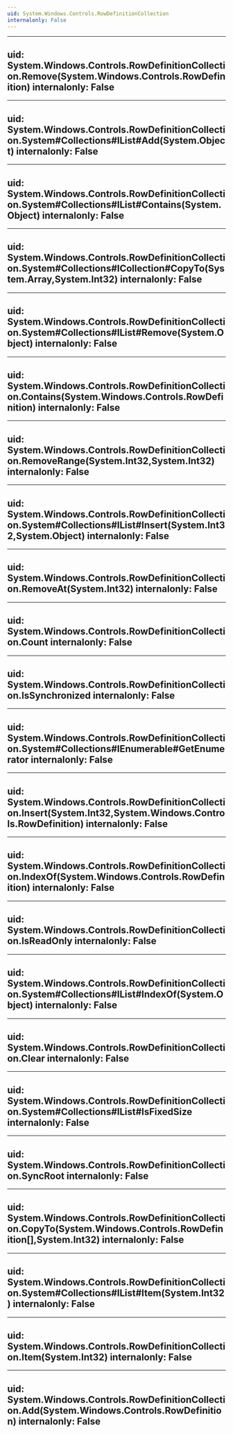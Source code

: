 ```yaml
---
uid: System.Windows.Controls.RowDefinitionCollection
internalonly: False
---
```


---
uid: System.Windows.Controls.RowDefinitionCollection.Remove(System.Windows.Controls.RowDefinition)
internalonly: False
---

---
uid: System.Windows.Controls.RowDefinitionCollection.System#Collections#IList#Add(System.Object)
internalonly: False
---

---
uid: System.Windows.Controls.RowDefinitionCollection.System#Collections#IList#Contains(System.Object)
internalonly: False
---

---
uid: System.Windows.Controls.RowDefinitionCollection.System#Collections#ICollection#CopyTo(System.Array,System.Int32)
internalonly: False
---

---
uid: System.Windows.Controls.RowDefinitionCollection.System#Collections#IList#Remove(System.Object)
internalonly: False
---

---
uid: System.Windows.Controls.RowDefinitionCollection.Contains(System.Windows.Controls.RowDefinition)
internalonly: False
---

---
uid: System.Windows.Controls.RowDefinitionCollection.RemoveRange(System.Int32,System.Int32)
internalonly: False
---

---
uid: System.Windows.Controls.RowDefinitionCollection.System#Collections#IList#Insert(System.Int32,System.Object)
internalonly: False
---

---
uid: System.Windows.Controls.RowDefinitionCollection.RemoveAt(System.Int32)
internalonly: False
---

---
uid: System.Windows.Controls.RowDefinitionCollection.Count
internalonly: False
---

---
uid: System.Windows.Controls.RowDefinitionCollection.IsSynchronized
internalonly: False
---

---
uid: System.Windows.Controls.RowDefinitionCollection.System#Collections#IEnumerable#GetEnumerator
internalonly: False
---

---
uid: System.Windows.Controls.RowDefinitionCollection.Insert(System.Int32,System.Windows.Controls.RowDefinition)
internalonly: False
---

---
uid: System.Windows.Controls.RowDefinitionCollection.IndexOf(System.Windows.Controls.RowDefinition)
internalonly: False
---

---
uid: System.Windows.Controls.RowDefinitionCollection.IsReadOnly
internalonly: False
---

---
uid: System.Windows.Controls.RowDefinitionCollection.System#Collections#IList#IndexOf(System.Object)
internalonly: False
---

---
uid: System.Windows.Controls.RowDefinitionCollection.Clear
internalonly: False
---

---
uid: System.Windows.Controls.RowDefinitionCollection.System#Collections#IList#IsFixedSize
internalonly: False
---

---
uid: System.Windows.Controls.RowDefinitionCollection.SyncRoot
internalonly: False
---

---
uid: System.Windows.Controls.RowDefinitionCollection.CopyTo(System.Windows.Controls.RowDefinition[],System.Int32)
internalonly: False
---

---
uid: System.Windows.Controls.RowDefinitionCollection.System#Collections#IList#Item(System.Int32)
internalonly: False
---

---
uid: System.Windows.Controls.RowDefinitionCollection.Item(System.Int32)
internalonly: False
---

---
uid: System.Windows.Controls.RowDefinitionCollection.Add(System.Windows.Controls.RowDefinition)
internalonly: False
---
